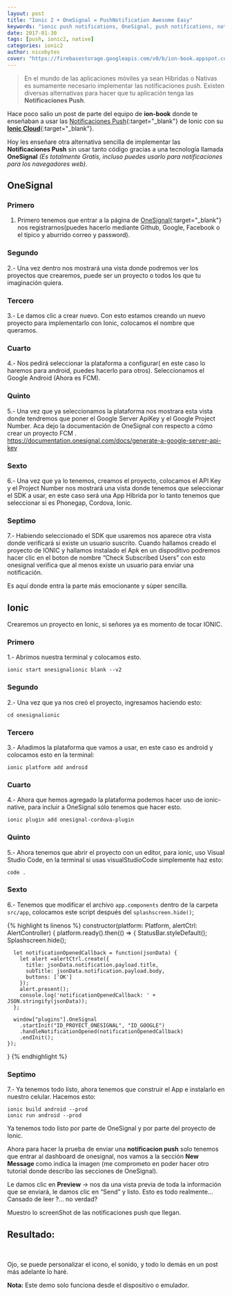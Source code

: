 ```yaml
---
layout: post
title: "Ionic 2 + OneSignal = PushNotification Awesome Easy"
keywords: "ionic push notifications, OneSignal, push notifications, notifications, notifications en ionic 2, OneSignal y ionic"
date: 2017-01-30
tags: [push, ionic2, native]
categories: ionic2
author: nicobytes
cover: "https://firebasestorage.googleapis.com/v0/b/ion-book.appspot.com/o/posts%2FPUSH%20(1).jpg?alt=media"
---
```


> En el mundo de las aplicaciones móviles ya sean Híbridas o Nativas es sumamente necesario implementar las notificaciones push.
Existen diversas alternativas para hacer que tu aplicación tenga las **Notificaciones Push**.
<!--summary-->

<amp-img width="1024" height="512" layout="responsive" src="https://firebasestorage.googleapis.com/v0/b/ion-book.appspot.com/o/posts%2FPUSH%20(1).jpg?alt=media" alt="Ionic Push Notifications"></amp-img>

Hace poco salio un post de parte del equipo de **ion-book** donde te enseñaban a usar las [Notificaciones Push](https://www.ion-book.com/blog/ionic2/ionic-push-notifications/){:target="_blank"} de Ionic con su [**Ionic Cloud**](https://www.ion-book.com/blog/ionic2/ionic-push-notifications/){:target="_blank"}.

Hoy les enseñare otra alternativa sencilla de implementar las **Notificaciones Push** sin usar tanto código gracias a una tecnología llamada **OneSignal** *(Es totalmente Gratis, incluso puedes usarlo para notificaciones para los navegadores web)*.

## OneSignal

### Primero

1. Primero tenemos que entrar a la página de [OneSignal](https://onesignal.com/){:target="_blank"} nos registrarnos(puedes hacerlo mediante Github, Google, Facebook o el típico y aburrido correo y password).

<div class="row">
  <div class="col col-100 col-md-50 offset-md-25 col-lg-50 offset-lg-25">
    <amp-img width="431" height="483" layout="responsive" src="https://firebasestorage.googleapis.com/v0/b/ion-book.appspot.com/o/posts%2Fonesignal%2F2.-%20login_onesignal.png?alt=media" alt="1"></amp-img>
  </div>
</div>

### Segundo

2.- Una vez dentro nos mostrará una vista donde podremos ver los proyectos que crearemos, puede ser un proyecto o todos los que tu imaginación quiera.

<div class="row">
  <div class="col col-100 col-md-50 offset-md-25 col-lg-50 offset-lg-25">
    <amp-img width="698" height="615" layout="responsive" src="https://firebasestorage.googleapis.com/v0/b/ion-book.appspot.com/o/posts%2Fonesignal%2F1.-%20dashboard_onesignal.png?alt=media" alt="2"></amp-img>
  </div>
</div>

### Tercero

3.- Le damos clic a crear nuevo. 
Con esto estamos creando un nuevo proyecto para implementarlo con Ionic, colocamos el nombre que queramos.

<div class="row">
  <div class="col col-100 col-md-50 col-lg-50">
    <amp-img width="458" height="257" layout="responsive" src="https://firebasestorage.googleapis.com/v0/b/ion-book.appspot.com/o/posts%2Fonesignal%2F3.-%20new_project.png?alt=media" alt="2"></amp-img>
  </div>
  <div class="col col-100 col-md-50 col-lg-50">
    <amp-img width="592" height="267" layout="responsive" src="https://firebasestorage.googleapis.com/v0/b/ion-book.appspot.com/o/posts%2Fonesignal%2F4.-%20name_project.png?alt=media" alt="2"></amp-img>
  </div>
</div>

### Cuarto

4.-  Nos pedirá seleccionar la plataforma a configurar( en este caso lo haremos para android,  puedes hacerlo para otros). Seleccionamos el Google Android (Ahora es FCM).

<div class="row">
  <div class="col col-100 col-md-50 offset-md-25 col-lg-50 offset-lg-25">
    <amp-img width="503" height="347" layout="responsive" src="https://firebasestorage.googleapis.com/v0/b/ion-book.appspot.com/o/posts%2Fonesignal%2F5.-%20select_platform.png?alt=media" alt="2"></amp-img>
  </div>
</div>

### Quinto

5.- Una vez que ya seleccionamos la plataforma nos mostrara esta vista donde tendremos que poner el Google Server ApiKey y el Google Project Number.
Aca dejo la documentación de OneSignal con respecto a cómo crear un proyecto FCM .
https://documentation.onesignal.com/docs/generate-a-google-server-api-key

<div class="row">
  <div class="col col-100 col-md-50 offset-md-25 col-lg-50 offset-lg-25">
    <amp-img width="529" height="325" layout="responsive" src="https://firebasestorage.googleapis.com/v0/b/ion-book.appspot.com/o/posts%2Fonesignal%2F6.-%20configuration.png?alt=media" alt="2"></amp-img>
  </div>
</div>

### Sexto

6.- Una vez que ya lo tenemos, creamos el proyecto, colocamos el API Key y el Project Number nos mostrará una vista donde tenemos que seleccionar el SDK  a usar, en este caso será una App Híbrida por lo tanto tenemos que seleccionar si es Phonegap, Cordova, Ionic.

<div class="row">
  <div class="col col-100 col-md-100 col-lg-80 offset-lg-10">
    <amp-img width="508" height="364" layout="responsive" src="https://firebasestorage.googleapis.com/v0/b/ion-book.appspot.com/o/posts%2Fonesignal%2F7.-%20sdk.png?alt=media" alt="2"></amp-img>
  </div>
</div>

### Septimo

7.- Habiendo seleccionado el SDK que usaremos nos aparece otra vista donde verificará si existe un usuario suscrito. Cuando hallamos creado el proyecto de IONIC y hallamos instalado el Apk en un dispoditivo podremos hacer clic en el boton de nombre “Check Subscribed Users” con esto onesignal verifica que al menos existe un usuario para enviar una notificación.

Es aquí donde entra la parte más emocionante y súper sencilla. 

<div class="row">
  <div class="col col-100 col-md-50 offset-md-25 col-lg-50 offset-lg-25">
    <amp-img width="518" height="355" layout="responsive" src="https://firebasestorage.googleapis.com/v0/b/ion-book.appspot.com/o/posts%2Fonesignal%2F8.-%20process.png?alt=media" alt="2"></amp-img>
  </div>
</div>

## Ionic

Crearemos un proyecto en Ionic, si señores ya es momento de tocar IONIC.

### Primero

1.- Abrimos nuestra terminal y colocamos esto.

```
ionic start onesignalionic blank --v2
```

### Segundo

2.- Una vez que ya nos creó el proyecto, ingresamos haciendo esto:

```
cd onesignalionic
```

### Tercero

3.- Añadimos la plataforma que vamos a usar, en este caso es android y colocamos esto en la terminal:

```
ionic platform add android
```

### Cuarto

4.- Ahora que hemos agregado la plataforma podemos hacer uso de ionic- native, para incluir a OneSignal sólo tenemos que hacer esto.

```
ionic plugin add onesignal-cordova-plugin
```

### Quinto

5.- Ahora tenemos que abrir el proyecto con un editor, para ionic, uso Visual Studio Code, en la terminal si usas visualStudioCode simplemente haz esto: 

```
code .
```

### Sexto

6.- Tenemos que modificar el archivo `app.components` dentro de la carpeta `src/app`, colocamos este script después del `splashscreen.hide()`;

{% highlight ts linenos %}
 constructor(platform: Platform, alertCtrl: AlertController) {
    platform.ready().then(() => {
      StatusBar.styleDefault();
      Splashscreen.hide();

      let notificationOpenedCallback = function(jsonData) {
        let alert =alertCtrl.create({
          title: jsonData.notification.payload.title,
          subTitle: jsonData.notification.payload.body,
          buttons: ['OK']
        });
        alert.present();
        console.log('notificationOpenedCallback: ' + JSON.stringify(jsonData));
      };

      window["plugins"].OneSignal
        .startInit("ID_PROYECT_ONESIGNAL", "ID_GOOGLE")
        .handleNotificationOpened(notificationOpenedCallback)
        .endInit();
    });
  }
{% endhighlight %}

### Septimo

7.- Ya tenemos todo listo, ahora tenemos que construir el App e instalarlo en nuestro celular.
Hacemos esto:

```
ionic build android --prod
ionic run android --prod
```

Ya tenemos todo listo por parte de OneSignal y por parte del proyecto de Ionic.

Ahora para hacer la prueba de enviar una **notificacion push** solo tenemos que entrar al dashboard de onesignal, nos vamos a la sección **New Message** como indica la imagen (me comprometo en poder hacer otro tutorial donde describo las secciones de OneSignal).

<div class="row">
  <div class="col col-100 col-md-100 col-lg-80 offset-lg-10">
    <amp-img width="780" height="308" layout="responsive" src="https://firebasestorage.googleapis.com/v0/b/ion-book.appspot.com/o/posts%2Fonesignal%2F9.-%20new_message.png?alt=media" alt="2"></amp-img>
  </div>
</div>

Le damos clic en **Preview** -> nos da una vista previa de toda la información que se enviará, le damos clic en “Send” y listo. Esto es todo realmente… Cansado de leer ?... no verdad?

Muestro lo screenShot de las notificaciones push que llegan.

## Resultado:

<div class="row">
  <div class="col col-100 col-md-80 offset-md-10 col-lg-80 offset-lg-10">
    <div class="row">
      <div class="col col-100 col-md-50 col-lg-50">
        <amp-img width="1080" height="1920" layout="responsive" src="https://firebasestorage.googleapis.com/v0/b/ion-book.appspot.com/o/posts%2Fonesignal%2F10.-%20notification_push.png?alt=media"></amp-img>
      </div>
      <div class="col col-100 col-md-50 col-lg-50">
        <amp-img width="720" height="1280" layout="responsive" src="https://firebasestorage.googleapis.com/v0/b/ion-book.appspot.com/o/posts%2Fonesignal%2F11.-%20notification_push_app.png?alt=media"></amp-img>
      </div>
    </div>
  </div>
</div>
<br>

Ojo, se puede personalizar el icono, el sonido, y todo lo demás en un post más adelante lo haré.

**Nota:** Este demo solo funciona desde el dispositivo o emulador.